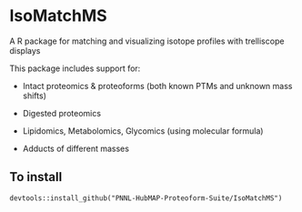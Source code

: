 # IsoMatchMS
A R package for matching and visualizing isotope profiles with trelliscope displays

This package includes support for: 

* Intact proteomics & proteoforms (both known PTMs and unknown mass shifts) 

* Digested proteomics 

* Lipidomics, Metabolomics, Glycomics (using molecular formula)

* Adducts of different masses 

## To install 
`devtools::install_github("PNNL-HubMAP-Proteoform-Suite/IsoMatchMS")`
